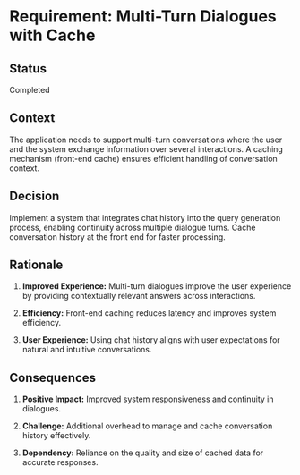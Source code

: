 ﻿# Requirement: Multi-Turn Dialogues with Cache

## Status
Completed

## Context

The application needs to support multi-turn conversations where the user and the system exchange information over several interactions. A caching mechanism (front-end cache) ensures efficient handling of conversation context.

## Decision

Implement a system that integrates chat history into the query generation process, enabling continuity across multiple dialogue turns. Cache conversation history at the front end for faster processing.

## Rationale

1.  **Improved Experience:** Multi-turn dialogues improve the user experience by providing contextually relevant answers across interactions.
    

2.  **Efficiency:** Front-end caching reduces latency and improves system efficiency.
    

3.  **User Experience:** Using chat history aligns with user expectations for natural and intuitive conversations.
    

## Consequences

1.  **Positive Impact:** Improved system responsiveness and continuity in dialogues.
    

2.  **Challenge:** Additional overhead to manage and cache conversation history effectively.
    

3.  **Dependency:** Reliance on the quality and size of cached data for accurate responses.

